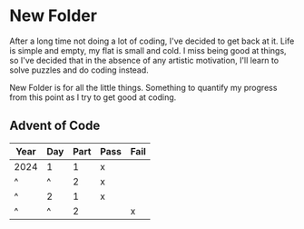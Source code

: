 # New Folder
After a long time not doing a lot of coding, I've decided to get back at it. Life is simple and empty, my flat is small and cold. I miss being good at things, so I've decided that in the absence of any artistic motivation, I'll learn to solve puzzles and do coding instead.

New Folder is for all the little things. Something to quantify my progress from this point as I try to get good at coding.

## Advent of Code
| Year | Day | Part | Pass | Fail |
| ---- | --- | ---- | ---- | ---- |
| 2024 | 1   | 1    | x    |      |
| ^    | ^   | 2    | x    |      |
| ^    | 2   | 1    | x    |      |
| ^    | ^   | 2    |      | x    |